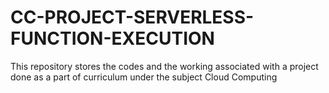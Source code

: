# CC-PROJECT-SERVERLESS-FUNCTION-EXECUTION
This repository stores the codes and the working associated with a project done as a part of curriculum under the subject Cloud Computing
